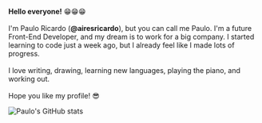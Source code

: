 <b>Hello everyone!</b> 😁😁😁<br><br>
I'm Paulo Ricardo (<b>@airesricardo</b>), but you can call me Paulo. I'm a future Front-End Developer, and my dream is to work for a big company.
I started learning to code just a week ago, but I already feel like I made lots of progress. <br><br>
I love writing, drawing, learning new languages, playing the piano, and working out. <br><br>
Hope you like my profile!  😎

![Paulo's GitHub stats](https://github-readme-stats.vercel.app/api?username=airesricardo&show_icons=true&theme=transparent)



